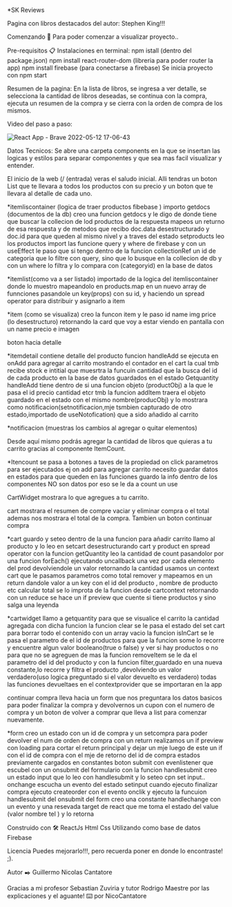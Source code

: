 *SK Reviews

Pagina con libros destacados del autor: Stephen King!!!

Comenzando 🚀
Para poder comenzar a visualizar proyecto..

Pre-requisitos 📋
Instalaciones en terminal:  npm istall (dentro del package.json)
                            npm install react-router-dom (libreria para poder router la app)
                            npm install firebase (para conectarse a firebase)
Se inicia proyecto con npm start

Resumen de la pagina:
En la lista de libros, se ingresa a ver detalle, se selecciona la cantidad de libros deseadas, se continua con la compra, ejecuta un resumen de la compra y se cierra con la orden de compra de los mismos.

Video del paso a paso:

![React App - Brave 2022-05-12 17-06-43](https://user-images.githubusercontent.com/86130285/168163841-53a87667-49d8-4696-82d2-d9234d77a10a.gif)


Datos Tecnicos:
Se abre una carpeta components en la que se insertan las logicas y estilos para separar componentes y que sea mas facil visualizar y entender.

El inicio de la web (/ (entrada) veras el saludo inicial.
Alli tendras un boton List que te llevara a todos los productos con su precio y un boton que te llevara al detalle de cada uno.

*itemliscontainer (logica de traer productos fibebase )
importo getdocs (documentos de la db)
creo una funcion getdocs y le digo de donde tiene que buscar la collecion de lod productos de la respuesta
mapeos un returno de esa respuesta y de metodos que recibo doc.data desestructurado y doc.id para que queden al mismo nivel
y a traves del estado setproducts leo los productos
import las funcione query y where de firebase
y con un useEffect le paso que si tengo dentro de la funcion collectionRef un id de categoria
que lo filtre con query, sino que lo busque en la collecion de db  y con un where lo filtra y lo compara con  (categoryid) en la base de datos
 
*itemlist(como va a ser listado) importado de la logica del itemliscontainer
donde lo muestro mapeandolo en products.map
en un nuevo array de funnciones pasandole un key(props) con su id, y haciendo un spread operator para distribuir y asignarlo a item

*item (como se visualiza)
creo la funcon item y le paso id name img price (lo desestructuro)
retornando la card que voy a estar viendo en pantalla con un name precio e imagen

boton hacia detalle

*itemdetail contiene detalle del producto
funcion handleAdd se ejecuta en onAdd para agregar al carrito mostrando el contador en el cart
la cual tmb recibe stock e intitial que muesrtra la funcuin cantidad que la busca del id de cada producto en la base de datos guardados en el estado Getquantity
handleAdd tiene dentro de si una funcion objeto (productObj) a la que le pasa el id precio cantidad etcr tmb 
la funcion addItem traera el objeto guardado en el estado con el mismo nombre(producObj) y lo mostrara como notificacion(setnotificacion,mje tsmbien capturado de otro estado,importado de useNotofication) que a sido añadido al carrito

*notificacion (muestras los cambios al agregar o quitar elementos)

 
Desde aquí mismo podrás agregar la cantidad de libros que quieras a tu carrito gracias al componente ItemCount. 

*Itencount
se pasa a botones a taves de la propiedad on click parametros para ser ejecutados
ej on add para agregar carrito
necesito guardar datos en estados para que queden en las funciones
guardo la info dentro de los componentes NO son datos
por eso se le da a count un use

CartWidget mostrara lo que agregues a tu carrito.

cart mostrara el resumen de compre vaciar y eliminar compra o el total
ademas nos mostrara el total de la compra.
Tambien un boton continuar compra

*cart guardo y seteo dentro de la una funcion para añadir carrito llamo al producto 
y lo leo en setcart desestructurando cart y product en spread operator
con la funcion getQuantity leo la cantidad de count 
pasandolor por una funcion forEach() ejecutando uncallback una vez por cada elemento del prod devolviendole un valor
retornando la cantidad 
usamos un context cart que le pasamos parametros como total remover  y mapeamos en un return
dandole valor a un key con el id del producto , nombre de producto etc
calcular total se lo improta de la funcion desde cartcontext retornando con un reduce
se hace un if preview que cuente si tiene productos y sino salga una leyenda

*cartwidget
llamo a getquantity para que se visualice el carrito la cantidad agregada con dicha funcion
la funcion clear  se le pasa el estado del set cart para borrar todo el contenido con un array vacio
la funcion isInCart se le pasa el parametro de el id de productos para que la funcion some lo recorre y encuentre algun 
valor booleano(true o false) y ver si hay productos o no para que no se agreguen de mas
la funcion removeItem se le da el parametro del id del producto y con la funcion filter,guardado en una nueva constante,lo recorre y filtra el producto ,devolviendo un valor verdadero(uso logica preguntado si el valor devuelto es verdadero)
todas las funciones devueltaes en el contextprovider que se importaran en la app

continuar compra lleva hacia un form 
que nos preguntara los datos basicos para poder finalizar la compra y devolvernos un cupon con el numero de compra
y un boton de volver a comprar que lleva a list para comenzar nuevamente.


*form
creo un estado con un id de compra y un setcompra para poder devolver el num de orden de compra con un return
realizamos un if preview con loading para cortar el return principal y dejar un mje
luego de este un if con el id de compra con el mje de retorno del id de compra
estados previamente cargados en constantes
boton submit con evenlistener que escubel con un onsubmit del formulario
con la funcion handlesubmit
creo un estado input que lo leo con handlesubmit y lo seteo cpn set input..
onchange escucha un evento del estado setinput
cuando ejecuto finalizar compra ejecuto createorder con el evento onclik y ejecuto la funcuion handlesubmit del onsubmit del form
creo una constante handlechange con un evento y una resevada target de react que me toma el estado del value (valor nombre tel ) y lo retorna


Construido con 🛠️
ReactJs
Html
Css
Utilizando como base de datos Firebase

Licencia 
Puedes mejorarlo!!!, pero recuerda poner en donde lo encontraste! ;).

Autor ✒️
Guillermo Nicolas Cantatore


Gracias a mi profesor Sebastian Zuviria 
y tutor Rodrigo Maestre por las explicaciones y el aguante!
⌨️ por NicoCantatore 
